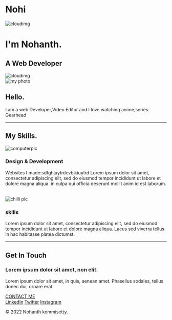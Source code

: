 # Nohi
<!DOCTYPE html>
<html lang="en" dir="ltr">

<head>
  <meta charset="utf-8">
  <title>Nohanth's Site</title>
  <link rel="stylesheet" href="css/styles.css">
  <link rel="shortcut icon" href="favicon.ico?v=2">
  <link rel="preconnect" href="https://fonts.googleapis.com">
<link rel="preconnect" href="https://fonts.gstatic.com" crossorigin>
<link href="https://fonts.googleapis.com/css2?family=Merriweather&family=Montserrat:wght@300&family=Sacramento&display=swap" rel="stylesheet">
</head>

<body>
  <div class="top-container">
    <img class="tcloud" src="Images/cloud.png" alt="cloudimg">
    <h1 class="h1">I'm Nohanth.</h1>
    <h2 class="h21">A <span>Web</span> Developer</h2>
    <img class="bcloud images" src="Images/cloud.png" alt="cloudimg">
    <img class="mountain images" src="Images/mountain.png" alt="">
  </div>

  <div class="middle-container">
    <div class="profile">
      <img src="Images/mypic.png" alt="my photo">
      <h2>Hello.</h2>
      <p>I am a web Developer,Video Editor and I love watching anime,series. Gearhead</p>
    </div>
    <hr>
    <div class="skills">
      <h2>My Skills.</h2>
      <div class="skill-row">
        <img class="computerpic" src="Images/computer1.png" alt="computerpic">
        <h3 class="h3web">Design & Development</h3>
        <p>Websites I made:sdfghjuytrdcvbjkiuytrd Lorem ipsum dolor sit amet, consectetur adipiscing elit, sed do eiusmod tempor incididunt ut labore et dolore magna aliqua. in culpa qui officia deserunt mollit anim id est
          laborum.</p> <br>
      </div>
    </div>
    <div class="skill-row">
      <img class="pic2" src="Images/chillies.png" alt="chilli pic">
      <h3>skills</h3>
      <p>Lorem ipsum dolor sit amet, consectetur adipiscing elit, sed do eiusmod tempor incididunt ut labore et dolore magna aliqua. Lacus sed viverra tellus in hac habitasse platea dictumst.
    </div>
  </div>
  <hr>
  <div class="contact-me">
    <h2 class="touch">Get In Touch</h2>
    <h3>Lorem ipsum dolor sit amet, non elit.</h3>
    <p class="new">Lorem ipsum dolor sit amet, in quis, aenean amet. Phasellus sodales, tellus donec dui, ornare erat.</p>
    <a class="btn" href="mailto:name@email.com">CONTACT ME</a>
  </div>
  </div>


  <div class="bottom-container">
    <a class="footer-link" href="https://www.linkedin.com/in/nohanth-kommisetty-45a839215/">LinkedIn</a>
    <a class="footer-link" href="https://twitter.com/Nohanth1">Twitter</a>
    <a class="footer-link" href="https://www.instagram.com/nohanth_kun/">Instagram</a>
    <p class="copyright">© 2022 Nohanth kommisetty.</p>
  </div>
</body>

</html>
